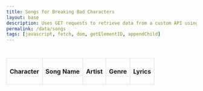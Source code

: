 ```yaml
---
title: Songs for Breaking Bad Characters
layout: base
description: Uses GET requests to retrieve data from a custom API using SQLite and served on our Flask backend.
permalink: /data/songs
tags: [javascript, fetch, dom, getElementID, appendChild]
---
```


<html>
<head>
  <style>
    /* Style for the table */
    table {
      width: 100%;
      border-collapse: collapse;
      margin: 20px 0;
      white-space: pre-line;
      display: block;
    }

    table th {
      background-color: #f2f2f2;
      font-weight: bold;
      white-space: pre-line;
    }

    table th, table td {
      border: 1px solid #ddd;
      padding: 8px;
      text-align: left;
      white-space: pre-line;
      height: 70px;
      overflow-y: scroll;
    }
  </style>
</head>
<body>
  <!-- HTML table for displaying data -->
  <table>
    <thead>
      <tr>
        <th>Character</th>
        <th>Song Name</th>
        <th>Artist</th>
        <th>Genre</th>
        <th>Lyrics</th>
      </tr>
    </thead>
    <tbody id="result">
      <!-- Data will be populated here -->
    </tbody>
  </table>

  <script>
    // Fetch data from the API
    const apiUrl = "https://awsrags-flask.stu.nighthawkcodingsociety.com/api/song/";
    const apiUrlLocal = "http://localhost:8069/api/song/"

    const local = false;

    if (local == false) {
      fetch(apiUrl)
        .then(response => {
          if (!response.ok) {
            throw new Error('Network response was not ok');
          }
          return response.json();
        })
        .then(data => {
          const resultContainer = document.getElementById("result");

          data.forEach(Song => {
            const row = document.createElement("tr");
            row.innerHTML = `
              <td>${Song.character}</td>
              <td>${Song.song_name}</td>
              <td>${Song.artist}</td>
              <td>${Song.genre}</td>
              <td>${Song.lyrics}</td>
            `;
            resultContainer.appendChild(row);
          });
        })
        .catch(error => {
          console.error("Error fetching data:", error);
        });
    } else {
      fetch(apiUrlLocal)
        .then(response => {
          if (!response.ok) {
            throw new Error('Network response was not ok');
          }
          return response.json();
        })
        .then(data => {
          const resultContainer = document.getElementById("result");

          data.forEach(Song => {
            const row = document.createElement("tr");
            row.innerHTML = `
              <td>${Song.character}</td>
              <td>${Song.song_name}</td>
              <td>${Song.artist}</td>
              <td>${Song.genre}</td>
              <td>${Song.lyrics}</td>
            `;
            resultContainer.appendChild(row);
          });
        })
        .catch(error => {
          console.error("Error fetching data:", error);
        });
    };
  </script>
</body>
</html>